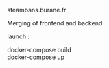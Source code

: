 steambans.burane.fr

Merging of frontend and backend


launch :

docker-compose build <br>
docker-compose up
